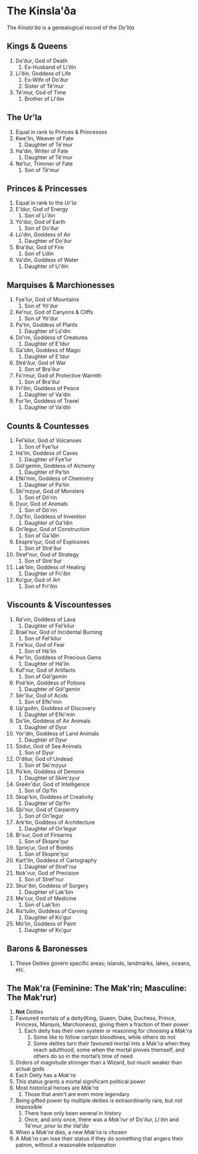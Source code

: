 # The Kinsla'ða
The _Kinsla'ða_ is a genealogical record of the _Do'lita_

## Kings & Queens
1. Do'ður, God of Death  
   1. Ex-Husband of Li'ðin  
2. Li'ðin, Goddess of Life  
   1. Ex-Wife of Do'ður  
   2. Sister of Té'mur  
3. Té'mur, God of Time  
   1. Brother of Li'ðin
## The Ur'la
1. Equal in rank to Princes & Princesses  
2. Kwe'lin, Weaver of Fate  
   1. Daughter of Té'mur  
3. Ha'din, Writer of Fate  
   1. Daughter of Té'mur  
4. Ne'tur, Trimmer of Fate  
   1. Son of Té'mur
## Princes & Princesses
1. Equal in rank to the _Ur'la_  
2. E'ldur, God of Energy  
   1. Son of Li'ðin  
3. Yó'dur, God of Earth  
   1. Son of Do'ður  
4. Lú'din, Goddess of Air  
   1. Daughter of Do'ður  
5. Bra'ður, God of Fire  
   1. Son of Liðin  
6. Va'din, Goddess of Water  
   1. Daughter of Li'ðin
## Marquises & Marchionesses
1. Fye'lur, God of Mountains  
   1. Son of Yó'dur  
2. Ke'nur, God of Canyons & Cliffs  
   1. Son of Yó'dur  
3. Pa'tin, Goddess of Plants  
   1. Daughter of Lú'din  
4. Dó'rin, Goddess of Creatures  
   1. Daughter of E'ldur  
5. Ga'ldin, Goddess of Magic  
   1. Daughter of E'ldur  
6. Stré'ður, God of War  
   1. Son of Bra'ður  
7. Fó'rmur, God of Protective Warmth  
   1. Son of Bra'ður  
8. Fri'ðin, Goddess of Peace  
   1. Daughter of Va'din  
9. Fur'lin, Goddess of Travel  
   1. Daughter of Va'din
## Counts & Countesses
1. Fel'kilur, God of Volcanoes  
   1. Son of Fye'lur  
2. Há'lin, Goddess of Caves  
   1. Daughter of Fye'lur  
3. Gól'gemin, Goddess of Alchemy  
   1. Daughter of Pa'tin  
4. Efki'min, Goddess of Chemistry  
   1. Daughter of Pa'tin  
5. Ski'mzyur, God of Monsters  
   1. Son of Dó'rin  
6. Dyur, God of Animals  
   1. Son of Dó'rin  
7. Op'fin, Goddess of Invention  
   1. Daughter of Ga'ldin  
8. On'legur, God of Construction  
   1. Son of Ga'ldin  
9. Ekspre'ŋur, God of Explosives  
   1. Son of Stré'ður  
10. Stref'nur, God of Strategy  
    1. Son of Stré'ður  
11. Lak'bin, Goddess of Healing  
    1. Daughter of Fri'ðin  
12. Ko'gur, God of Art  
    1. Son of Fri'ðin
## Viscounts & Viscountesses
1. Ra'vin, Goddess of Lava  
   1. Daughter of Fel'kilur  
2. Braé'nur, God of Incidental Burning  
   1. Son of Fel'kilur  
3. Fre'kur, God of Fear  
   1. Son of Há'lin  
4. Per'lin, Goddess of Precious Gems  
   1. Daughter of Há'lin  
5. Kuf'nur, God of Artifacts  
   1. Son of Gól'gemin  
6. Poé'kin, Goddess of Potions  
   1. Daughter of Gól'gemin  
7. Sér'ilur, God of Acids  
   1. Son of Efki'min  
8. Up'goðin, Goddess of Discovery  
   1. Daughter of Efki'min  
9. Do'lin, Goddess of Air Animals  
   1. Daughter of Dyur  
10. Yór'din, Goddess of Land Animals  
    1. Daughter of Dyur  
11. Śódur, God of Sea Animals  
    1. Son of Dyur  
12. O'ditur, God of Undead  
    1. Son of Ski'mzyur  
13. Pú'kin, Goddess of Demons  
    1. Daughter of Skim'zyur  
14. Greén'dur, God of Intelligence  
    1. Son of Op'fin  
15. Skop'kin, Goddess of Creativity  
    1. Daughter of Op'fin  
16. Sþi'nur, God of Carpentry  
    1. Son of On'legur  
17. Ark’tin, Goddess of Architecture  
    1. Daughter of On'legur  
18. Bi'sur, God of Firearms  
    1. Son of Ekspre'ŋur  
19. Spriŋ'ur, God of Bombs  
    1. Son of Ekspre'ŋur  
20. Kart'lin, Goddess of Cartography  
    1. Daughter of Stref'nur  
21. Nok'vur, God of Precision  
    1. Son of Stref'nur  
22. Skur'ðin, Goddess of Surgery  
    1. Daughter of Lak'bin  
23. Me'cur, God of Medicine  
    1. Son of Lak'bin  
24. Ris'tulin, Goddess of Carving  
    1. Daughter of Ko'gur  
25. Mó'lin, Goddess of Paint  
    1. Daughter of Ko'gur
## Barons & Baronesses
1. These Deities govern specific areas; islands, landmarks, lakes, oceans, etc.
## The Mak'ra (Feminine: The Mak'rin; Masculine: The Mak'rur)
1. **Not** Deities  
2. Favoured mortals of a deity(King, Queen, Duke, Duchess, Prince, Princess, Marquis, Marchioness), giving them a fraction of their power  
   1. Each deity has their own system or reasoning for choosing a Mak'ra  
      1. Some like to follow certain bloodlines, while others do not  
      2. Some deities turn their favoured mortal into a Mak'ra when they reach adulthood, some when the mortal proves themself, and others do so in the mortal’s time of need  
3. Orders of magnitude stronger than a Wizard, but much weaker than actual gods  
4. Each Deity has a *Mak'ra*  
5. This status grants a mortal significant political power  
6. Most historical heroes are *Mak'ra*  
   1. Those that aren't are even more legendary  
7. Being gifted power by multiple deities is extraordinarily rare, but not impossible  
   1. There have only been several in history  
   2. Once, and only once, there was a *Mak'rur* of Do'ður, Li'ðin and Té'mur, prior to *the Val'da*  
8. When a *Mak'ra* dies, a new *Mak'ra* is chosen  
9. A *Mak'ra* can lose their status if they do something that angers their patron, without a reasonable exlpanation
